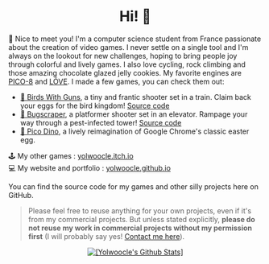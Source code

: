 <div align="center">
  <h1>Hi! 👋</h1>
</div>

🌵 Nice to meet you! I'm a computer science student from France passionate about the creation of video games. I never settle on a single tool and I'm always on the lookout for new challenges, hoping to bring people joy through colorful and lively games. I also love cycling, rock climbing and those amazing chocolate glazed jelly cookies.
My favorite engines are [PICO-8](https://pico8.com/) and [LÖVE](https://love2d.org/). I made a few games, you can check them out:  
* [🦆 Birds With Guns](https://yolwoocle.itch.io/birds-with-guns/), a tiny and frantic shooter set in a train. Claim back your eggs for the bird kingdom! [Source code](https://github.com/Yolwoocle/birds_with_guns)
* [🐞 Bugscraper](https://yolwoocle.itch.io/bugscraper/), a platformer shooter set in an elevator. Rampage your way through a pest-infected tower! [Source code](https://github.com/Yolwoocle/bugscraper)
* [🦖 Pico Dino](https://yolwoocle.itch.io/pico-dino), a lively reimagination of Google Chrome's classic easter egg.  


🕹 My other games : [yolwoocle.itch.io](https://yolwoocle.itch.io)  
💻 My website and portfolio : [yolwoocle.github.io](https://yolwoocle.com/)

You can find the source code for my games and other silly projects here on GitHub.   
> Please feel free to reuse anything for your own projects, even if it's from my commercial projects. But unless stated explicitly, **please do not reuse my work in commercial projects without my permission first** (I will probably say yes! [Contact me here](https://yolwoocle.github.io/aboutme.html)).  

<div align="center">
    <a href="https://github.com/anuraghazra/github-readme-stats">
        <img src="https://github-readme-stats.vercel.app/api?username=Yolwoocle&show_icons=true&include_all_commits=true&count_private=true&hide_border=true&theme=dark" alt="[Yolwoocle's Github Stats]">
    </a>
</div>

<!--[![if you see this, it probably means something is not working](https://github-readme-stats.vercel.app/api/top-langs/?username=Yolwoocle&langs_count=4&hide_border=true&theme=dark&langs_count=9)](https://github.com/anuraghazra/github-readme-stats)-->
  

<!--[![if you see this, it probably means something is not working](https://github-readme-stats.vercel.app/api?username=Yolwoocle&show_icons=true&include_all_commits=true&count_private=true&hide_border=true&bg_color=0d1117&title_color=58a6ff&text_color=8b949e&icon_color=8b949e)](https://github.com/anuraghazra/github-readme-stats)
[![if you see this, it probably means something is not working](https://github-readme-stats.vercel.app/api/top-langs/?username=Yolwoocle&langs_count=4&layout=compact&hide_border=true&bg_color=0d1117&title_color=58a6ff&text_color=8b949e&icon_color=8b949e)](https://github.com/anuraghazra/github-readme-stats)-->
